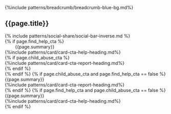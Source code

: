 <section class="usa-hero basic-page-hero" aria-label="Introduction";>
  <div class="grid-container">
    {%include patterns/breadcrumb/breadcrumb-blue-bg.md%}
    <div class="usa-hero__callout basic-page-header">
      <h1 class="usa-hero__heading">
        <span class="usa-hero__heading--alt">{{page.title}}</span>
      </h1> 
      <div>{% include patterns/social-share/social-bar-inverse.md %}</div>
    </div>
    {% if page.find_help_cta %}
      <div class="usa-intro" style="padding-left: 2rem;"> {{page.summary}}</div>
      <div class="help-cards">
        <div class="cta help-cta">
            {%include patterns/card/card-cta-help-heading.md%}
        </div>
        {% if page.child_abuse_cta %}
        <div class="cta report-cta">
            {%include patterns/card/card-cta-report-heading.md%}
        </div>
        {% endif %}
      </div>
    {% endif %}
    {% if page.child_abuse_cta and page.find_help_cta == false %}
      <div class="help-cards">
        <div class="usa-intro"> {{page.summary}}</div>
        <div class="cta report-cta">
            {%include patterns/card/card-cta-report-heading.md%}
        </div>
      </div>
    {% endif %}
    {% if page.find_help_cta and page.child_abuse_cta == false %}
      <div class="help-cards">
        <div class="usa-intro"> {{page.summary}}</div>
        <div class="cta help-cta">
            {%include patterns/card/card-cta-help-heading.md%}
        </div>
      </div>
    {% endif %}
  </div>
</section>
